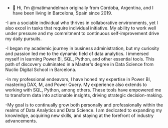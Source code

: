 - 👋 Hi, I’m @matimandelman originally from Córdoba, Argentina, and I have been living in Barcelona, Spain since 2019.

-I am a sociable individual who thrives in collaborative environments, yet I also excel in tasks that require individual initiative. My ability to work well under pressure and my commitment to continuous self-improvement drive my daily pursuits.

-I began my academic journey in business administration, but my curiosity and passion led me to the dynamic field of data analytics. I immersed myself in learning Power BI, SQL, Python, and other essential tools. This path of discovery culminated in a Master's degree in Data Science from Nuclio Digital School in Barcelona.

-In my professional endeavors, I have honed my expertise in Power BI, mastering DAX, M, and Power Query. My experience also extends to working with SQL, Python, among others. These tools have empowered me to transform data into actionable insights, driving strategic decision-making.

-My goal is to continually grow both personally and professionally within the realms of Data Analytics and Data Science. I am dedicated to expanding my knowledge, acquiring new skills, and staying at the forefront of industry advancements.
